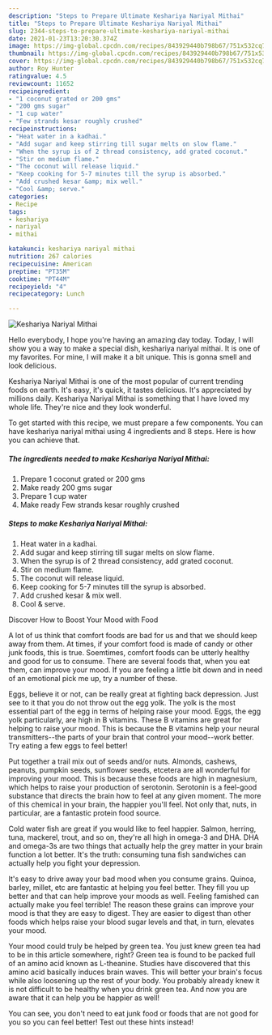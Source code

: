 ```yaml
---
description: "Steps to Prepare Ultimate Keshariya Nariyal Mithai"
title: "Steps to Prepare Ultimate Keshariya Nariyal Mithai"
slug: 2344-steps-to-prepare-ultimate-keshariya-nariyal-mithai
date: 2021-01-23T13:20:30.374Z
image: https://img-global.cpcdn.com/recipes/843929440b798b67/751x532cq70/keshariya-nariyal-mithai-recipe-main-photo.jpg
thumbnail: https://img-global.cpcdn.com/recipes/843929440b798b67/751x532cq70/keshariya-nariyal-mithai-recipe-main-photo.jpg
cover: https://img-global.cpcdn.com/recipes/843929440b798b67/751x532cq70/keshariya-nariyal-mithai-recipe-main-photo.jpg
author: Roy Hunter
ratingvalue: 4.5
reviewcount: 11652
recipeingredient:
- "1 coconut grated or 200 gms"
- "200 gms sugar"
- "1 cup water"
- "Few strands kesar roughly crushed"
recipeinstructions:
- "Heat water in a kadhai."
- "Add sugar and keep stirring till sugar melts on slow flame."
- "When the syrup is of 2 thread consistency, add grated coconut."
- "Stir on medium flame."
- "The coconut will release liquid."
- "Keep cooking for 5-7 minutes till the syrup is absorbed."
- "Add crushed kesar &amp; mix well."
- "Cool &amp; serve."
categories:
- Recipe
tags:
- keshariya
- nariyal
- mithai

katakunci: keshariya nariyal mithai 
nutrition: 267 calories
recipecuisine: American
preptime: "PT35M"
cooktime: "PT44M"
recipeyield: "4"
recipecategory: Lunch

---
```



![Keshariya Nariyal Mithai](https://img-global.cpcdn.com/recipes/843929440b798b67/751x532cq70/keshariya-nariyal-mithai-recipe-main-photo.jpg)

Hello everybody, I hope you're having an amazing day today. Today, I will show you a way to make a special dish, keshariya nariyal mithai. It is one of my favorites. For mine, I will make it a bit unique. This is gonna smell and look delicious.



Keshariya Nariyal Mithai is one of the most popular of current trending foods on earth. It's easy, it's quick, it tastes delicious. It's appreciated by millions daily. Keshariya Nariyal Mithai is something that I have loved my whole life. They're nice and they look wonderful.


To get started with this recipe, we must prepare a few components. You can have keshariya nariyal mithai using 4 ingredients and 8 steps. Here is how you can achieve that.

<!--inarticleads1-->

##### The ingredients needed to make Keshariya Nariyal Mithai:

1. Prepare 1 coconut grated or 200 gms
1. Make ready 200 gms sugar
1. Prepare 1 cup water
1. Make ready Few strands kesar roughly crushed




<!--inarticleads2-->

##### Steps to make Keshariya Nariyal Mithai:

1. Heat water in a kadhai.
1. Add sugar and keep stirring till sugar melts on slow flame.
1. When the syrup is of 2 thread consistency, add grated coconut.
1. Stir on medium flame.
1. The coconut will release liquid.
1. Keep cooking for 5-7 minutes till the syrup is absorbed.
1. Add crushed kesar &amp; mix well.
1. Cool &amp; serve.




Discover How to Boost Your Mood with Food


A lot of us think that comfort foods are bad for us and that we should keep away from them. At times, if your comfort food is made of candy or other junk foods, this is true. Soemtimes, comfort foods can be utterly healthy and good for us to consume. There are several foods that, when you eat them, can improve your mood. If you are feeling a little bit down and in need of an emotional pick me up, try a number of these.

Eggs, believe it or not, can be really great at fighting back depression. Just see to it that you do not throw out the egg yolk. The yolk is the most essential part of the egg in terms of helping raise your mood. Eggs, the egg yolk particularly, are high in B vitamins. These B vitamins are great for helping to raise your mood. This is because the B vitamins help your neural transmitters--the parts of your brain that control your mood--work better. Try eating a few eggs to feel better!

Put together a trail mix out of seeds and/or nuts. Almonds, cashews, peanuts, pumpkin seeds, sunflower seeds, etcetera are all wonderful for improving your mood. This is because these foods are high in magnesium, which helps to raise your production of serotonin. Serotonin is a feel-good substance that directs the brain how to feel at any given moment. The more of this chemical in your brain, the happier you'll feel. Not only that, nuts, in particular, are a fantastic protein food source.

Cold water fish are great if you would like to feel happier. Salmon, herring, tuna, mackerel, trout, and so on, they're all high in omega-3 and DHA. DHA and omega-3s are two things that actually help the grey matter in your brain function a lot better. It's the truth: consuming tuna fish sandwiches can actually help you fight your depression. 

It's easy to drive away your bad mood when you consume grains. Quinoa, barley, millet, etc are fantastic at helping you feel better. They fill you up better and that can help improve your moods as well. Feeling famished can actually make you feel terrible! The reason these grains can improve your mood is that they are easy to digest. They are easier to digest than other foods which helps raise your blood sugar levels and that, in turn, elevates your mood.

Your mood could truly be helped by green tea. You just knew green tea had to be in this article somewhere, right? Green tea is found to be packed full of an amino acid known as L-theanine. Studies have discovered that this amino acid basically induces brain waves. This will better your brain's focus while also loosening up the rest of your body. You probably already knew it is not difficult to be healthy when you drink green tea. And now you are aware that it can help you be happier as well!

You can see, you don't need to eat junk food or foods that are not good for you so you can feel better! Test out  these hints  instead!

